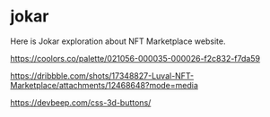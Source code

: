 # jokar
Here is Jokar exploration about NFT Marketplace website.


https://coolors.co/palette/021056-000035-000026-f2c832-f7da59


https://dribbble.com/shots/17348827-Luval-NFT-Marketplace/attachments/12468648?mode=media



https://devbeep.com/css-3d-buttons/
